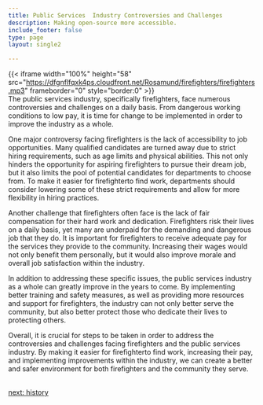 ```yaml
---
title: Public Services  Industry Controversies and Challenges
description: Making open-source more accessible.
include_footer: false
type: page
layout: single2

---
```


{{< iframe width="100%" height="58" src="https://dfgnflfqxk4ps.cloudfront.net/Rosamund/firefighters/firefighters.mp3" frameborder="0" style="border:0" >}}<br>
The public services industry, specifically firefighters, face numerous controversies and challenges on a daily basis. From dangerous working conditions to low pay, it is time for change to be implemented in order to improve the industry as a whole.

One major controversy facing firefighters is the lack of accessibility to job opportunities. Many qualified candidates are turned away due to strict hiring requirements, such as age limits and physical abilities. This not only hinders the opportunity for aspiring firefighters to pursue their dream job, but it also limits the pool of potential candidates for departments to choose from. To make it easier for firefighterto find work, departments should consider lowering some of these strict requirements and allow for more flexibility in hiring practices.

Another challenge that firefighters often face is the lack of fair compensation for their hard work and dedication. Firefighters risk their lives on a daily basis, yet many are underpaid for the demanding and dangerous job that they do. It is important for firefighters to receive adequate pay for the services they provide to the community. Increasing their wages would not only benefit them personally, but it would also improve morale and overall job satisfaction within the industry.

In addition to addressing these specific issues, the public services industry as a whole can greatly improve in the years to come. By implementing better training and safety measures, as well as providing more resources and support for firefighters, the industry can not only better serve the community, but also better protect those who dedicate their lives to protecting others.

Overall, it is crucial for steps to be taken in order to address the controversies and challenges facing firefighters and the public services industry. By making it easier for firefighterto find work, increasing their pay, and implementing improvements within the industry, we can create a better and safer environment for both firefighters and the community they serve.

<br>
<a href="https://workdojos.com/firefighters/history">next: history</a>
</p>